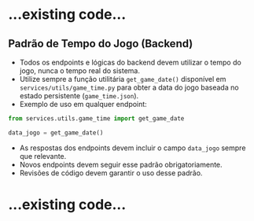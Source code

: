# ...existing code...

## Padrão de Tempo do Jogo (Backend)

- Todos os endpoints e lógicas do backend devem utilizar o tempo do jogo, nunca o tempo real do sistema.
- Utilize sempre a função utilitária `get_game_date()` disponível em `services/utils/game_time.py` para obter a data do jogo baseada no estado persistente (`game_time.json`).
- Exemplo de uso em qualquer endpoint:

```python
from services.utils.game_time import get_game_date

data_jogo = get_game_date()
```
- As respostas dos endpoints devem incluir o campo `data_jogo` sempre que relevante.
- Novos endpoints devem seguir esse padrão obrigatoriamente.
- Revisões de código devem garantir o uso desse padrão.

# ...existing code...